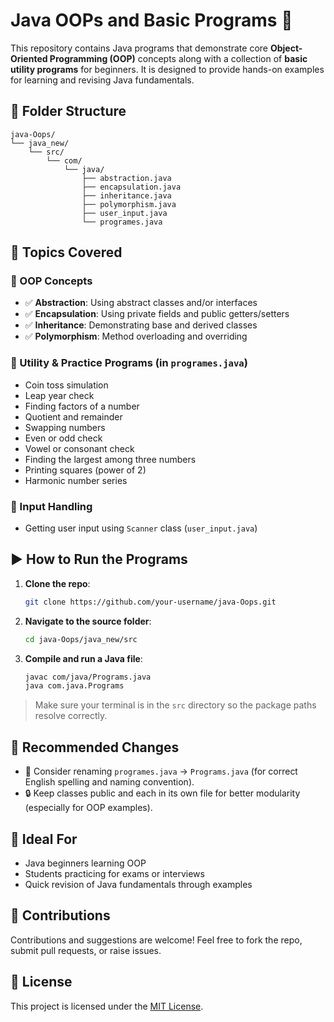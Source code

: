 # Java OOPs and Basic Programs 🚀

This repository contains Java programs that demonstrate core **Object-Oriented Programming (OOP)** concepts along with a collection of **basic utility programs** for beginners. It is designed to provide hands-on examples for learning and revising Java fundamentals.

## 📂 Folder Structure

```
java-Oops/
└── java_new/
    └── src/
        └── com/
            └── java/
                ├── abstraction.java
                ├── encapsulation.java
                ├── inheritance.java
                ├── polymorphism.java
                ├── user_input.java
                └── programes.java
```

## 📘 Topics Covered

### 🔹 OOP Concepts
- ✅ **Abstraction**: Using abstract classes and/or interfaces
- ✅ **Encapsulation**: Using private fields and public getters/setters
- ✅ **Inheritance**: Demonstrating base and derived classes
- ✅ **Polymorphism**: Method overloading and overriding

### 🔹 Utility & Practice Programs (in `programes.java`)
- Coin toss simulation
- Leap year check
- Finding factors of a number
- Quotient and remainder
- Swapping numbers
- Even or odd check
- Vowel or consonant check
- Finding the largest among three numbers
- Printing squares (power of 2)
- Harmonic number series

### 🔹 Input Handling
- Getting user input using `Scanner` class (`user_input.java`)

## ▶️ How to Run the Programs

1. **Clone the repo**:
   ```bash
   git clone https://github.com/your-username/java-Oops.git
   ```

2. **Navigate to the source folder**:
   ```bash
   cd java-Oops/java_new/src
   ```

3. **Compile and run a Java file**:
   ```bash
   javac com/java/Programs.java
   java com.java.Programs
   ```

> Make sure your terminal is in the `src` directory so the package paths resolve correctly.

## 📌 Recommended Changes

- 📛 Consider renaming `programes.java` → `Programs.java` (for correct English spelling and naming convention).
- 🔒 Keep classes public and each in its own file for better modularity (especially for OOP examples).

## 🧠 Ideal For

- Java beginners learning OOP
- Students practicing for exams or interviews
- Quick revision of Java fundamentals through examples

## 🤝 Contributions

Contributions and suggestions are welcome! Feel free to fork the repo, submit pull requests, or raise issues.

## 📃 License

This project is licensed under the [MIT License](LICENSE).

